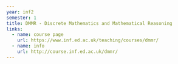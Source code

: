 ```yaml
---
year: inf2
semester: 1
title: DMMR - Discrete Mathematics and Mathematical Reasoning
links:
  - name: course page
    url: https://www.inf.ed.ac.uk/teaching/courses/dmmr/
  - name: info
    url: http://course.inf.ed.ac.uk/dmmr/
---
```

